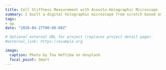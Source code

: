 ```yaml
---
title: Cell Stiffness Measurement with Acousto-Holographic Microscope
summary: I built a digital holographic microscope from scratch based on Mach-Zehnder interferometry. I did more than 100 experiments using this.
tags:
- op
date: "2020-04-27T00:00:00Z"

# Optional external URL for project (replaces project detail page).
#external_link: https://example.org

image:
  caption: Photo by Toa Heftiba on Unsplash
  focal_point: Smart
---
```

